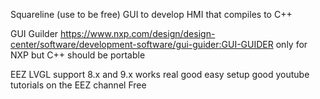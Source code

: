 Squareline (use to be free)
	GUI to develop HMI that compiles to C++

GUI Guilder 
	https://www.nxp.com/design/design-center/software/development-software/gui-guider:GUI-GUIDER
	only for NXP but C++ should be portable

EEZ
	LVGL support 8.x and 9.x
	works real good 
	easy setup
	good youtube tutorials on the EEZ channel
	Free
	